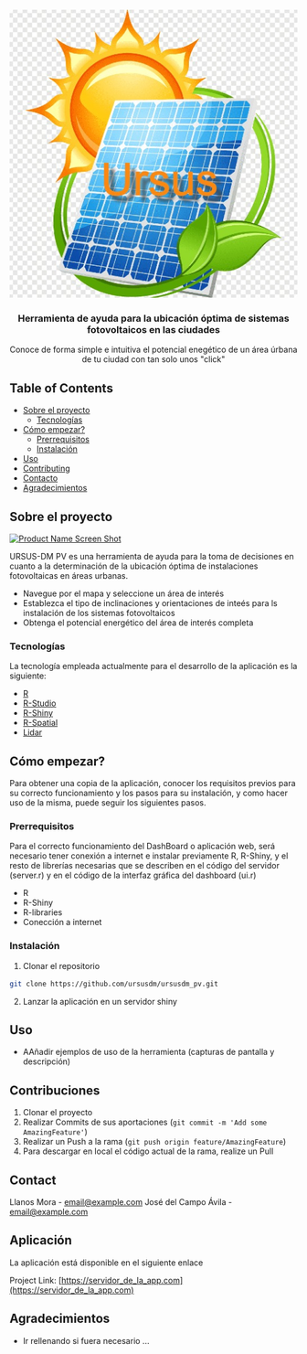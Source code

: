 <!--
*** Thanks for checking out this README Template. If you have a suggestion that would
*** make this better, please fork the repo and create a pull request or simply open
*** an issue with the tag "enhancement".
*** Thanks again! Now go create something AMAZING! :D
-->





<!-- PROJECT SHIELDS -->
<!--
*** I'm using markdown "reference style" links for readability.
*** Reference links are enclosed in brackets [ ] instead of parentheses ( ).
*** See the bottom of this document for the declaration of the reference variables
*** for contributors-url, forks-url, etc. This is an optional, concise syntax you may use.
*** https://www.markdownguide.org/basic-syntax/#reference-style-links
-->


<!-- PROJECT LOGO -->
<br />
<p align="center">
  
  <a>
    <img src="ursus_logo.jpg">
  </a>

  <h3 align="center">Herramienta de ayuda para la ubicación óptima de sistemas fotovoltaicos en las ciudades</h3>

  <p align="center">
    Conoce de forma simple e intuitiva el potencial enegético de un área úrbana de tu ciudad con tan solo unos "click"
  </p>



<!-- TABLE OF CONTENTS -->
## Table of Contents

* [Sobre el proyecto](#sobre-el-proyecto)
  * [Tecnologías](#Tecnologías)
* [Cómo empezar?](#Cómo_empezar?)
  * [Prerrequisitos](#Prerrequisitos)
  * [Instalación](#Instalación)
* [Uso](#Uso)
* [Contributing](#Contributing)
* [Contacto](#Contacto)
* [Agradecimientos](#Agradecimientos)



<!-- ABOUT THE PROJECT -->
## Sobre el proyecto

[![Product Name Screen Shot][product-screenshot]](https://example.com)

URSUS-DM PV es una herramienta de ayuda para la toma de decisiones en cuanto a la determinación de la ubicación óptima de instalaciones fotovoltaicas en áreas urbanas.

* Navegue por el mapa y seleccione un área de interés
* Establezca el tipo de inclinaciones y orientaciones de inteés para ls instalación de los sistemas fotovoltaicos
* Obtenga el potencial energético del área de interés completa


### Tecnologías

La tecnología empleada actualmente para el desarrollo de la aplicación es la siguiente:

* [R](https://cran.r-project.org/)
* [R-Studio](https://rstudio.com/)
* [R-Shiny](https://laravel.com)
* [R-Spatial](https://rspatial.org/raster/spatial/8-rastermanip.html)
* [Lidar](http://centrodedescargas.cnig.es/CentroDescargas/index.jsp)



<!-- Cómo empezar? -->
## Cómo empezar?


Para obtener una copia de la aplicación, conocer los requisitos previos para su correcto funcionamiento y los pasos para su instalación, y como hacer uso de la misma, puede seguir los siguientes pasos.

### Prerrequisitos

Para el correcto funcionamiento del DashBoard o aplicación web, será necesario tener conexión a internet e instalar previamente R, R-Shiny, y el resto de librerías necesarias que se describen en el código del servidor (server.r) y en el código de la interfaz gráfica del dashboard (ui.r)

* R
* R-Shiny
* R-libraries
* Conección a internet



### Instalación


1. Clonar el repositorio
```sh
git clone https://github.com/ursusdm/ursusdm_pv.git
```
2. Lanzar la aplicación en un servidor shiny



<!-- USAGE EXAMPLES -->
## Uso

* AAñadir ejemplos de uso de la herramienta (capturas de pantalla y descripción)


<!-- CONTRIBUTING -->
## Contribuciones

1. Clonar el proyecto
3. Realizar Commits de sus aportaciones (`git commit -m 'Add some AmazingFeature'`)
4. Realizar un Push a la rama (`git push origin feature/AmazingFeature`)
5. Para descargar en local el código actual de la rama, realize un Pull 



<!-- CONTACT -->
## Contact

Llanos Mora  - email@example.com
José del Campo Ávila  - email@example.com

<!-- CONTACT -->
## Aplicación

La aplicación está disponible en el siguiente enlace

Project Link: [https://servidor_de_la_app.com](https://servidor_de_la_app.com)


<!-- ACKNOWLEDGEMENTS -->
## Agradecimientos
* Ir rellenando si fuera necesario ...

[product-screenshot]: images/screenshot.png

